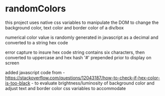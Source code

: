 # randomColors
this project uses native css variables to manipulate the DOM to change the background color, text color and border color of a div/box

numerical color value is randomly generated in javascript as a decimal and converted to a string hex code

error capture to insure hex code string contains six characters, then converted to uppercase and hex hash '#'
prepended prior to display on screen

added javascript code from - https://stackoverflow.com/questions/12043187/how-to-check-if-hex-color-is-too-black - 
to evaluate brightness/luminosity of background color and adjust text and border color css variables to accommodate
